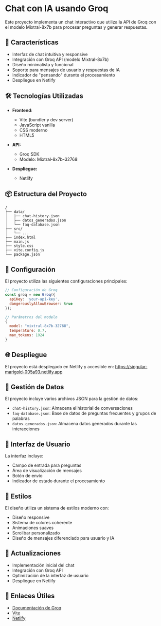 # Chat con IA usando Groq

Este proyecto implementa un chat interactivo que utiliza la API de Groq con el modelo Mixtral-8x7b para procesar preguntas y generar respuestas.

## 🚀 Características

- Interfaz de chat intuitiva y responsive
- Integración con Groq API (modelo Mixtral-8x7b)
- Diseño minimalista y funcional
- Soporte para mensajes de usuario y respuestas de IA
- Indicador de "pensando" durante el procesamiento
- Despliegue en Netlify

## 🛠️ Tecnologías Utilizadas

- **Frontend:**
  - Vite (bundler y dev server)
  - JavaScript vanilla
  - CSS moderno
  - HTML5

- **API:**
  - Groq SDK
  - Modelo: Mixtral-8x7b-32768

- **Despliegue:**
  - Netlify

## 📦 Estructura del Proyecto

```
/
├── data/
│   ├── chat-history.json
│   ├── datos_generados.json
│   └── faq-database.json
├── src/
│   └── ...
├── index.html
├── main.js
├── style.css
├── vite.config.js
└── package.json
```

## 🔧 Configuración

El proyecto utiliza las siguientes configuraciones principales:

```javascript
// Configuración de Groq
const groq = new Groq({
  apiKey: 'your-api-key',
  dangerouslyAllowBrowser: true
});

// Parámetros del modelo
{
  model: "mixtral-8x7b-32768",
  temperature: 0.7,
  max_tokens: 1024
}
```

## 🌐 Despliegue

El proyecto está desplegado en Netlify y accesible en:
https://singular-marigold-005a93.netlify.app

## 💾 Gestión de Datos

El proyecto incluye varios archivos JSON para la gestión de datos:

- `chat-history.json`: Almacena el historial de conversaciones
- `faq-database.json`: Base de datos de preguntas frecuentes y grupos de palabras
- `datos_generados.json`: Almacena datos generados durante las interacciones

## 🎨 Interfaz de Usuario

La interfaz incluye:
- Campo de entrada para preguntas
- Área de visualización de mensajes
- Botón de envío
- Indicador de estado durante el procesamiento

## 📝 Estilos

El diseño utiliza un sistema de estilos moderno con:
- Diseño responsive
- Sistema de colores coherente
- Animaciones suaves
- Scrollbar personalizado
- Diseño de mensajes diferenciado para usuario y IA

## 🔄 Actualizaciones

- Implementación inicial del chat
- Integración con Groq API
- Optimización de la interfaz de usuario
- Despliegue en Netlify

## 🔗 Enlaces Útiles

- [Documentación de Groq](https://console.groq.com/docs)
- [Vite](https://vitejs.dev/)
- [Netlify](https://www.netlify.com/)